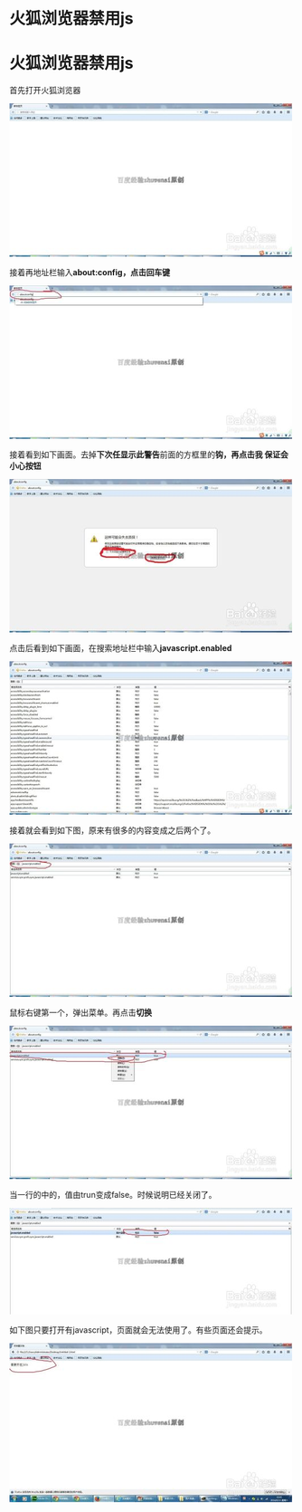 # 火狐浏览器禁用js


# 火狐浏览器禁用js

首先打开火狐浏览器

![1](./1.jpg)

接着再地址栏输入**about:config，**点击**回车键**

![2](./2.jpg)

接着看到如下画面。去掉**下次任显示此警告**前面的方框里的**钩，**再点击**我 保证会小心按钮**

![3](./3.jpg)

点击后看到如下画面，在搜索地址栏中输入**javascript.enabled**

![4](./4.jpg)

接着就会看到如下图，原来有很多的内容变成之后两个了。

![5](./5.jpg)

鼠标右键第一个，弹出菜单。再点击**切换**

![6](./6.jpg)

当一行的中的，值由trun变成false。时候说明已经关闭了。

![7](./7.jpg)

如下图只要打开有javascript，页面就会无法使用了。有些页面还会提示。

![8](./8.jpg)
